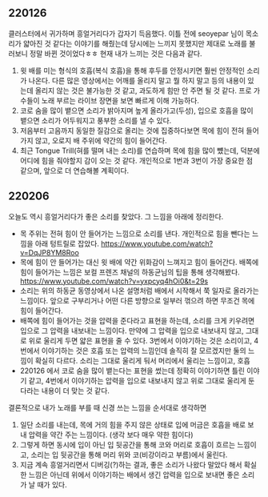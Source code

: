 ## 220126<br>
클러스터에서 귀가하며 흥얼거리다가 갑자기 득음했다. 이틀 전에 seoyepar 님이 목소리가 얇아진 것 같다는 이야기를 해줬는데 당시에는 느끼지 못했지만 제대로 노래를 불러보니 정말 바뀐 것이었다ㅎㅎ
현재 내가 느끼는 것은 다음과 같다.
  1. 윗 배를 미는 형식의 호흡(복식 호흡)을 통해 후두를 안정시키면 훨씬 안정적인 소리가 나온다. 다른 많은 영상에서는 어깨를 올리지 말고 뭘 하지 말고 등의 내용이 있는데 올리지 않는 것은 불가능한 것 같고, 과도하게 힘만 안 주면 될 것 같다. 프로 가수들이 노래 부르는 라이브 장면을 보면 빠르게 이해 가능하다.
  2. 코로 숨을 많이 뱉으면 소리가 밝아지며 높게 올라가고(두성), 입으로 호흡을 많이 뱉으면 소리가 어두워지고 풍부한 소리를 낼 수 있다.
  3. 저음부터 고음까지 동일한 질감으로 올리는 것에 집중하다보면 목에 힘이 전혀 들어가지 않고, 오로지 배 주위에 약간의 힘이 들어간다.
  4. 최근 Tongue Trill(혀를 떨며 내는 소리)를 연습하며 목에 힘을 많이 뻈는데, 덕분에 어디에 힘을 줘야할지 감이 오는 것 같다.
개인적으로 1번과 3번이 가장 중요한 점 같으며, 앞으로 더 연습해볼 계획이다.

## 220206<br>
오늘도 역시 흥얼거리다가 좋은 소리를 찾았다. 그 느낌을 아래에 정리한다.
  - 목 주위는 전혀 힘이 안 들어가는 느낌으로 소리를 낸다. 개인적으로 힘을 뺀다는 느낌을 아래 텅트릴로 잡았다.
      https://www.youtube.com/watch?v=DqJP8YM8Roo
  - 목에 힘이 안 들어가는 대신 윗 배에 약간 위화감이 느껴지고 힘이 들어간다. 배쪽에 힘이 들어가는 느낌은 보컬 프렌즈 채널의 하동균님의 팁을 통해 생각해봤다.
      https://www.youtube.com/watch?v=yxpcyq4hOi0&t=29s
  - 소리는 위의 하동균 동영상에서 나온 설명처럼 배에서 시작해서 쭉 일자로 올라가는 느낌이다. 앞으로 구부리거나 어떤 다른 방향으로 일부러 꺾으려 하면 무조건 목에 힘이 들어간다.
  - 배쪽에 힘이 들어가는 것을 압력을 준다라고 표현을 하는데, 소리를 크게 키우려면 입으로 그 압력을 내보내는 느낌이다. 만약에 그 압력을 입으로 내보내지 않고, 그대로 위로 울리게 두면 얇은 표현을 줄 수 있다. 3번에서 이야기하는 것은 소리이고, 4번에서 이야기하는 것은 호흡 또는 압력의 느낌인데 솔직히 잘 모르겠지만 둘의 느낌이 확실히 다르다. 소리는 그대로 울리게 둬서 머리에서 울리는 느낌이고, 호흡
  - 220126 에서 코로 숨을 많이 뱉는다는 표현을 썼는데 정확히 이야기하면 틀린 이야기 같고, 4번에서 이야기하는 압력을 입으로 내보내지 않고 위로 그대로 울리게 둔다라는 내용이 더 맞는 것 같다.

결론적으로 내가 노래를 부를 때 신경 쓰는 느낌을 순서대로 생각하면
1. 일단 소리를 내는데, 목에 거의 힘을 주지 않은 상태로 입에 머금은 호흡을 배로 보내 압력을 약간 주는 느낌이다. (생각 보다 매우 약한 힘이다)
2. 그렇게 하면 동시에 입이 아닌 입 뒷공간을 통해 코와 머리로 호흡이 흐르는 느낌이고, 소리는 입 뒷공간을 통해 머리 위와 코(비강이라고 부름)에서 울린다.
3. 지금 계속 흥얼거리면서 디버깅(?)하는 결과, 좋은 소리가 나왔다 말았다 해서 확실한 느낌은 아닌데 위에서 이야기하는 배에서 생긴 압력을 입으로 보내면 좋은 소리가 날 때가 있다.
